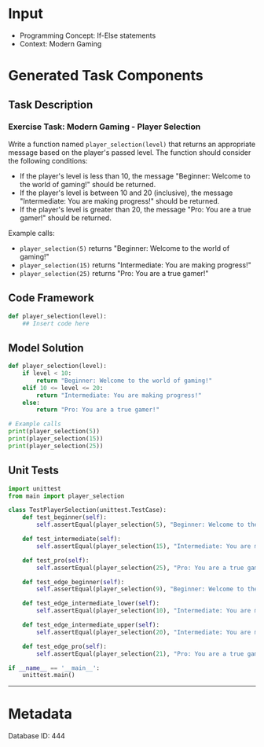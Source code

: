 # Input
- Programming Concept: If-Else statements
- Context: Modern Gaming

# Generated Task Components
## Task Description
### Exercise Task: Modern Gaming - Player Selection

Write a function named `player_selection(level)` that returns an appropriate message based on the player's passed level. The function should consider the following conditions:

- If the player's level is less than 10, the message "Beginner: Welcome to the world of gaming!" should be returned.
- If the player's level is between 10 and 20 (inclusive), the message "Intermediate: You are making progress!" should be returned.
- If the player's level is greater than 20, the message "Pro: You are a true gamer!" should be returned.

Example calls:
- `player_selection(5)` returns "Beginner: Welcome to the world of gaming!"
- `player_selection(15)` returns "Intermediate: You are making progress!"
- `player_selection(25)` returns "Pro: You are a true gamer!"

## Code Framework
```python
def player_selection(level):
    ## Insert code here
```

## Model Solution
```python
def player_selection(level):
    if level < 10:
        return "Beginner: Welcome to the world of gaming!"
    elif 10 <= level <= 20:
        return "Intermediate: You are making progress!"
    else:
        return "Pro: You are a true gamer!"

# Example calls
print(player_selection(5))
print(player_selection(15))
print(player_selection(25))
```

## Unit Tests
```python
import unittest
from main import player_selection

class TestPlayerSelection(unittest.TestCase):
    def test_beginner(self):
        self.assertEqual(player_selection(5), "Beginner: Welcome to the world of gaming!")

    def test_intermediate(self):
        self.assertEqual(player_selection(15), "Intermediate: You are making progress!")

    def test_pro(self):
        self.assertEqual(player_selection(25), "Pro: You are a true gamer!")

    def test_edge_beginner(self):
        self.assertEqual(player_selection(9), "Beginner: Welcome to the world of gaming!")

    def test_edge_intermediate_lower(self):
        self.assertEqual(player_selection(10), "Intermediate: You are making progress!")

    def test_edge_intermediate_upper(self):
        self.assertEqual(player_selection(20), "Intermediate: You are making progress!")

    def test_edge_pro(self):
        self.assertEqual(player_selection(21), "Pro: You are a true gamer!")

if __name__ == '__main__':
    unittest.main()
```
___
# Metadata
Database ID: 444
